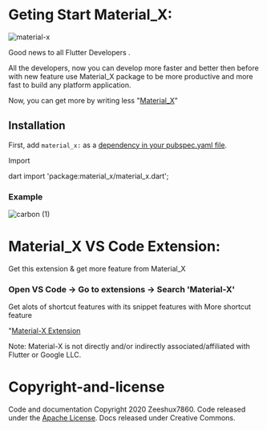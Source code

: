 # Geting Start Material_X:
 

![material-x](https://user-images.githubusercontent.com/45489310/84867226-7143ae80-b098-11ea-93f4-a817e5c49dca.png)

Good news to all Flutter Developers .

All the developers,  now you can develop  more  faster and better then before with new feature use Material_X package to be more productive and more fast to build  any platform application.

Now, you can get more by writing less "[Material_X](https://pub.dev/packages/material_x)"

## Installation

First, add `material_x:` as a [dependency in your pubspec.yaml file](https://pub.dev/packages/material_x).

Import

dart
import 'package:material_x/material_x.dart';

### Example

![carbon (1)](https://user-images.githubusercontent.com/45489310/85004884-ad990c80-b175-11ea-906f-090287357002.png)


# Material_X VS Code Extension:

Get this extension & get more feature from Material_X

### Open VS Code -> Go to extensions -> Search 'Material-X'

Get alots of shortcut features with its snippet features
with More shortcut feature 

"[Material-X Extension](https://pub.dev/packages/material_x)

Note: Material-X is not directly and/or indirectly associated/affiliated with Flutter or Google LLC. 

# Copyright-and-license 

Code and documentation Copyright 2020 Zeeshux7860. Code released under the [Apache License](https://creativecommons.org/licenses/by/3.0/). Docs released under Creative Commons.